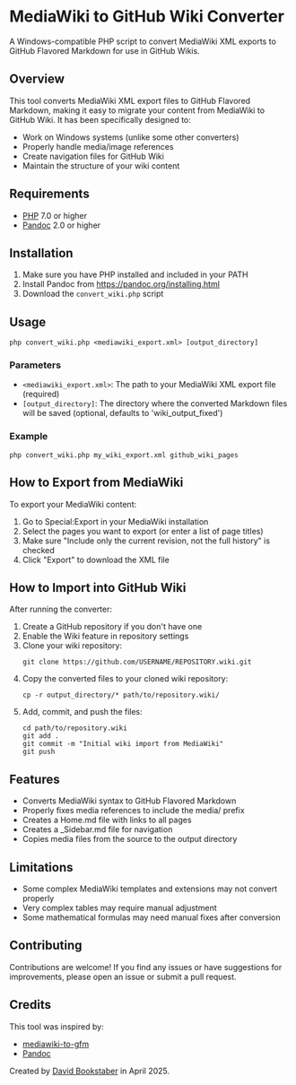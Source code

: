 # MediaWiki to GitHub Wiki Converter

A Windows-compatible PHP script to convert MediaWiki XML exports to GitHub Flavored Markdown for use in GitHub Wikis.

## Overview

This tool converts MediaWiki XML export files to GitHub Flavored Markdown, making it easy to migrate your content from MediaWiki to GitHub Wiki. It has been specifically designed to:

- Work on Windows systems (unlike some other converters)
- Properly handle media/image references
- Create navigation files for GitHub Wiki
- Maintain the structure of your wiki content

## Requirements

- [PHP](https://windows.php.net/download/) 7.0 or higher
- [Pandoc](https://pandoc.org/installing.html) 2.0 or higher

## Installation

1. Make sure you have PHP installed and included in your PATH
2. Install Pandoc from https://pandoc.org/installing.html
3. Download the `convert_wiki.php` script

## Usage

```
php convert_wiki.php <mediawiki_export.xml> [output_directory]
```

### Parameters

- `<mediawiki_export.xml>`: The path to your MediaWiki XML export file (required)
- `[output_directory]`: The directory where the converted Markdown files will be saved (optional, defaults to 'wiki_output_fixed')

### Example

```
php convert_wiki.php my_wiki_export.xml github_wiki_pages
```

## How to Export from MediaWiki

To export your MediaWiki content:

1. Go to Special:Export in your MediaWiki installation
2. Select the pages you want to export (or enter a list of page titles)
3. Make sure "Include only the current revision, not the full history" is checked
4. Click "Export" to download the XML file

## How to Import into GitHub Wiki

After running the converter:

1. Create a GitHub repository if you don't have one
2. Enable the Wiki feature in repository settings
3. Clone your wiki repository:
   ```
   git clone https://github.com/USERNAME/REPOSITORY.wiki.git
   ```
4. Copy the converted files to your cloned wiki repository:
   ```
   cp -r output_directory/* path/to/repository.wiki/
   ```
5. Add, commit, and push the files:
   ```
   cd path/to/repository.wiki
   git add .
   git commit -m "Initial wiki import from MediaWiki"
   git push
   ```

## Features

- Converts MediaWiki syntax to GitHub Flavored Markdown
- Properly fixes media references to include the media/ prefix
- Creates a Home.md file with links to all pages
- Creates a _Sidebar.md file for navigation
- Copies media files from the source to the output directory

## Limitations

- Some complex MediaWiki templates and extensions may not convert properly
- Very complex tables may require manual adjustment
- Some mathematical formulas may need manual fixes after conversion

## Contributing

Contributions are welcome! If you find any issues or have suggestions for improvements, please open an issue or submit a pull request.

## Credits

This tool was inspired by:
- [mediawiki-to-gfm](https://github.com/outofcontrol/mediawiki-to-gfm)
- [Pandoc](https://pandoc.org/)

Created by [David Bookstaber](https://github.com/dbookstaber) in April 2025.